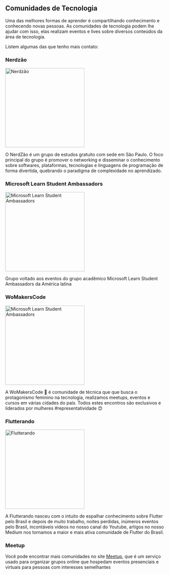 ## Comunidades de Tecnologia

Uma das melhores formas de aprender é compartilhando conhecimento e conhecendo novas pessoas. As comunidades de tecnologia podem lhe ajudar com isso, elas realizam eventos e lives sobre diversos conteúdos da área de tecnologia.

Listem algumas das que tenho mais contato:


### Nerdzão
<img src="https://secure-content.meetupstatic.com/images/https%3A%2F%2Fsecure.meetupstatic.com%2Fphotos%2Fevent%2F5%2Ff%2F5%2Fb%2F600_478464411.jpeg/600x338.jpg" min-width="250px" max-width="250px" width="250px"  alt="Nerdzão">

O NerdZão é um grupo de estudos gratuito com sede em São Paulo. O foco principal do grupo é promover o networking e disseminar o conhecimento sobre softwares, plataformas, tecnologias e linguagens de programação de forma divertida, quebrando o paradigma de complexidade no aprendizado.


### Microsoft Learn Student Ambassadors
<img src="https://secure-content.meetupstatic.com/images/https%3A%2F%2Fsecure.meetupstatic.com%2Fphotos%2Fevent%2Fb%2Fb%2Ff%2Ff%2F600_481788127.jpeg/600x338.jpg" min-width="250px" max-width="250px" width="250px"  alt="Microsoft Learn Student Ambassadors">

Grupo voltado aos eventos do grupo acadêmico Microsoft Learn Student Ambassadors da América latina


### WoMakersCode
<img src="https://d33wubrfki0l68.cloudfront.net/16a1903b64a4d7e982440dec57fe954c2273d95b/90edb/assets/images/womakerscode-icone.png" min-width="250px" max-width="250px" width="250px"  alt="Microsoft Learn Student Ambassadors">

A WoMakersCode 🦋 é comunidade de técnica que que busca o protagonismo feminino na tecnologia, realizamos meetups, eventos e cursos em várias cidades do país. Todos estes encontros são exclusivos e liderados por mulheres #representatividade 😊


### Flutterando
<img src="https://secure-content.meetupstatic.com/images/https%3A%2F%2Fsecure.meetupstatic.com%2Fphotos%2Fevent%2Fa%2F4%2F9%2Fe%2F600_497082142.jpeg/600x338.jpg" min-width="250px" max-width="250px" width="250px"  alt="Flutterando">

A Flutterando nasceu com o intuito de espalhar conhecimento sobre Flutter pelo Brasil e depois de muito trabalho, noites perdidas, inúmeros eventos pelo Brasil, incontáveis vídeos no nosso canal do Youtube, artigos no nosso Medium nos tornamos a maior e mais ativa comunidade de Flutter do Brasil.

### Meetup

Você pode encontrar mais comunidades no site [Meetup](https://www.meetup.com/), que é um serviço usado para organizar grupos online que hospedam eventos presenciais e virtuais para pessoas com interesses semelhantes